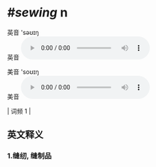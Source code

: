# ***\#sewing*** n
英音 'səʊɪŋ  
英音
<audio src="./media/sewing1.aac" controls="controls"></audio>

美音 'soʊɪŋ  
美音
<audio src="./media/sewing2.aac" controls="controls"></audio>



| 词频 1 |  

英文释义
---
### 1.**缝纫, 缝制品**  


